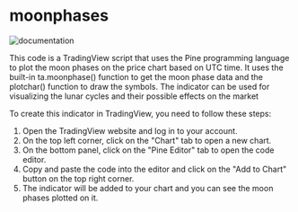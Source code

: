# moonphases
![documentation](https://user-images.githubusercontent.com/116059680/230787107-20bf9ab5-763f-46cc-9af7-8f6b5ce41ffa.png)

This code is a TradingView script that uses the Pine programming language to plot the moon phases on the price chart based on UTC time. 
It uses the built-in ta.moonphase() function to get the moon phase data and the plotchar() function to draw the symbols. 
The indicator can be used for visualizing the lunar cycles and their possible effects on the market

To create this indicator in TradingView, you need to follow these steps:
1. Open the TradingView website and log in to your account.
2. On the top left corner, click on the "Chart" tab to open a new chart.
3. On the bottom panel, click on the "Pine Editor" tab to open the code editor.
4. Copy and paste the code into the editor and click on the "Add to Chart" button on the top right corner.
5. The indicator will be added to your chart and you can see the moon phases plotted on it.

